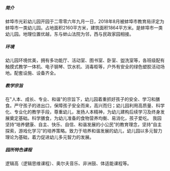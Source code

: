 ##### 简介

蚌埠市光彩幼儿园开园于二零零六年九月一日，2018年8月被蚌埠市教育局评定为蚌埠市一类幼儿园。占地面积2160平方米，建筑面积1864平方米。是蚌埠市一类幼儿园。地理位置优越，东与蚌山法院为邻，西与民政家园相接。


##### 环境

幼儿园环境优美，拥有多功能厅、活动室、图书室、卧室、盥洗室等，各班级配有触摸式教学一体机、电子钢琴、饮水机、消毒柜等，户外有安全的绿色塑胶活动场地。配套设施、设备齐全。


##### 教学宗旨

在"人本、成长、专业、和谐"的宗旨下，幼儿园着重抓好孩子的安全、学习和膳食。严守孩子的进出口，保障孩子安全而来，高兴而归；幼儿园利用高质量、科学化、专业化的教学手段，尊重幼儿，发扬人本精神，为幼儿建构后续学习及终身发展奠定基础。科学膳食，为幼儿准备的食物营养均衡、易消化，孩子爱吃。
我园坚持“培养健康、自主、快乐、自信、和谐发展的小公民”的教育理念，坚持“自主探索，游戏化学习”的培养策略。致力于培养和谐发展的幼儿，幼儿园以多元智力理论为基础，着力促进幼儿多元智力的发展。


##### 园所特色课程

逻辑高（逻辑思维课程）、奥尔夫音乐、非洲鼓、体适能课程等。